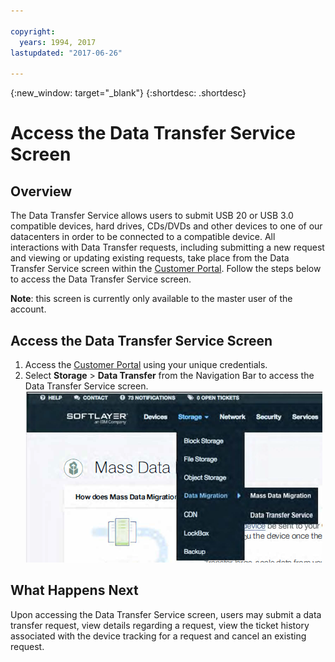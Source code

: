 ```yaml
---

copyright:
  years: 1994, 2017
lastupdated: "2017-06-26"

---
```

{:new_window: target="_blank"}
{:shortdesc: .shortdesc}

# Access the Data Transfer Service Screen
## Overview

The Data Transfer Service allows users to submit USB 20 or USB 3.0 compatible devices, hard drives, CDs/DVDs and other devices to one of our datacenters in order to be connected to a compatible device. All interactions with Data Transfer requests, including submitting a new request and viewing or updating existing requests, take place from the Data Transfer Service screen within the [Customer Portal](https://control.softlayer.com/). Follow the steps below to access the Data Transfer Service screen.

**Note**: this screen is currently only available to the master user of the account.

## Access the Data Transfer Service Screen

1. Access the [Customer Portal](https://control.softlayer.com/) using your unique credentials.
2. Select **Storage** > **Data Transfer** from the Navigation Bar to access the Data Transfer Service screen. <br/>
![Data Transfer Service option in Customer Portal Menu](/images/DTSinControlMenu.png)
## What Happens Next

Upon accessing the Data Transfer Service screen, users may submit a data transfer request, view details regarding a request, view the ticket history associated with the device tracking for a request and cancel an existing request.
